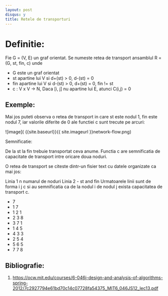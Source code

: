 ```yaml
---
layout: post
disqus: y
title: Retele de transporturi
---
```


# Definitie:

Fie G = (V, E) un graf orientat. Se numeste retea de transport ansamblul R = (G, st, fin, c) unde 

* G este un graf orientat 
* st apartine lui V si d+(st) > 0, d-(st) = 0
* fin apartine lui V si d-(st) > 0, d+(st) = 0, fin != st
* c : V x V -> N, Daca [i, j] nu apartine lui E, atunci C(i,j) = 0

## Exemple:

Mai jos puteti observa o retea de transport in care st este nodul 1, fin este nodul 7, iar valorile diferite de 0 ale functiei c sunt trecute pe arcuri:

![image]( {{site.baseurl}}{{ site.imageurl }}network-flow.png)

Semnificatie:

De la st la fin trebuie transportat ceva anume. Functia c are semnificatia de capacitate de transport intre oricare doua noduri.

O retea de transport se citeste dintr-un fisier text  cu datele organizate ca mai jos:

Linia 1   n numarul de noduri
Linia 2 - st and fin 
Urmatoarele linii sunt de forma i j c si au semnificatia ca de la nodul i de nodul j exista capacitatea de transport c.

* 7
* 1 7
* 1 2 1
* 2 3 8
* 3 7 1
* 1 4 5
* 4 3 3
* 2 5 4
* 5 6 5
* 7 7 8

## Bibliografie:

1. https://ocw.mit.edu/courses/6-046j-design-and-analysis-of-algorithms-spring-2012/7c2927794e61bd70c14c07728fa54375_MIT6_046JS12_lec13.pdf

